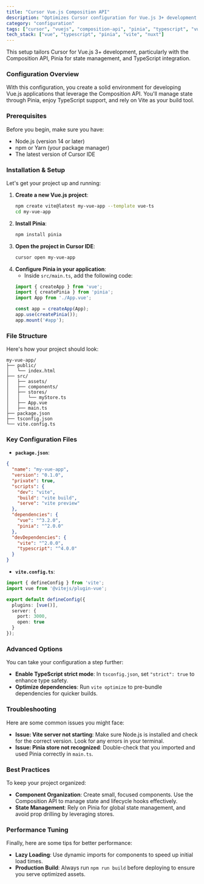 ```yaml
---
title: "Cursor Vue.js Composition API"
description: "Optimizes Cursor configuration for Vue.js 3+ development with Composition API, Pinia state management, and TypeScript."
category: "configuration"
tags: ["cursor", "vuejs", "composition-api", "pinia", "typescript", "vue3", "vite"]
tech_stack: ["vue", "typescript", "pinia", "vite", "nuxt"]
---
```


This setup tailors Cursor for Vue.js 3+ development, particularly with the Composition API, Pinia for state management, and TypeScript integration.

### Configuration Overview
With this configuration, you create a solid environment for developing Vue.js applications that leverage the Composition API. You'll manage state through Pinia, enjoy TypeScript support, and rely on Vite as your build tool.

### Prerequisites
Before you begin, make sure you have:
- Node.js (version 14 or later)
- npm or Yarn (your package manager)
- The latest version of Cursor IDE

### Installation & Setup
Let's get your project up and running:

1. **Create a new Vue.js project**:
   ```bash
   npm create vite@latest my-vue-app --template vue-ts
   cd my-vue-app
   ```
2. **Install Pinia**:
   ```bash
   npm install pinia
   ```
3. **Open the project in Cursor IDE**:
   ```bash
   cursor open my-vue-app
   ```
4. **Configure Pinia in your application**:
   - Inside `src/main.ts`, add the following code:
   ```typescript
   import { createApp } from 'vue';
   import { createPinia } from 'pinia';
   import App from './App.vue';

   const app = createApp(App);
   app.use(createPinia());
   app.mount('#app');
   ```

### File Structure
Here's how your project should look:
```
my-vue-app/
├── public/
│   └── index.html
├── src/
│   ├── assets/
│   ├── components/
│   ├── stores/
│   │   └── myStore.ts
│   ├── App.vue
│   ├── main.ts
├── package.json
├── tsconfig.json
└── vite.config.ts
```

### Key Configuration Files
- **`package.json`**:
```json
{
  "name": "my-vue-app",
  "version": "0.1.0",
  "private": true,
  "scripts": {
    "dev": "vite",
    "build": "vite build",
    "serve": "vite preview"
  },
  "dependencies": {
    "vue": "^3.2.0",
    "pinia": "^2.0.0"
  },
  "devDependencies": {
    "vite": "^2.0.0",
    "typescript": "^4.0.0"
  }
}
```
- **`vite.config.ts`**:
```typescript
import { defineConfig } from 'vite';
import vue from '@vitejs/plugin-vue';

export default defineConfig({
  plugins: [vue()],
  server: {
    port: 3000,
    open: true
  }
});
```

### Advanced Options
You can take your configuration a step further:
- **Enable TypeScript strict mode**: In `tsconfig.json`, set `"strict": true` to enhance type safety.
- **Optimize dependencies**: Run `vite optimize` to pre-bundle dependencies for quicker builds.

### Troubleshooting
Here are some common issues you might face:
- **Issue: Vite server not starting**: Make sure Node.js is installed and check for the correct version. Look for any errors in your terminal.
- **Issue: Pinia store not recognized**: Double-check that you imported and used Pinia correctly in `main.ts`.

### Best Practices
To keep your project organized:
- **Component Organization**: Create small, focused components. Use the Composition API to manage state and lifecycle hooks effectively.
- **State Management**: Rely on Pinia for global state management, and avoid prop drilling by leveraging stores.

### Performance Tuning
Finally, here are some tips for better performance:
- **Lazy Loading**: Use dynamic imports for components to speed up initial load times.
- **Production Build**: Always run `npm run build` before deploying to ensure you serve optimized assets.